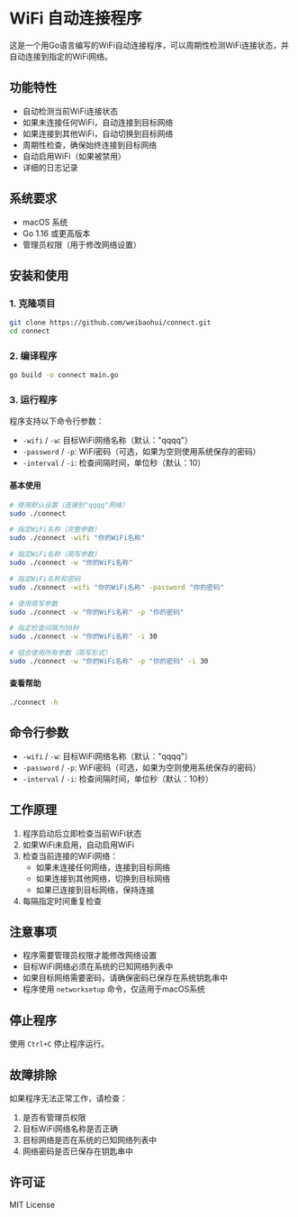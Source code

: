 # WiFi 自动连接程序

这是一个用Go语言编写的WiFi自动连接程序，可以周期性检测WiFi连接状态，并自动连接到指定的WiFi网络。

## 功能特性

- 自动检测当前WiFi连接状态
- 如果未连接任何WiFi，自动连接到目标网络
- 如果连接到其他WiFi，自动切换到目标网络
- 周期性检查，确保始终连接到目标网络
- 自动启用WiFi（如果被禁用）
- 详细的日志记录

## 系统要求

- macOS 系统
- Go 1.16 或更高版本
- 管理员权限（用于修改网络设置）

## 安装和使用

### 1. 克隆项目
```bash
git clone https://github.com/weibaohui/connect.git
cd connect
```

### 2. 编译程序
```bash
go build -o connect main.go
```

### 3. 运行程序

程序支持以下命令行参数：

- `-wifi` / `-w`: 目标WiFi网络名称（默认："qqqq"）
- `-password` / `-p`: WiFi密码（可选，如果为空则使用系统保存的密码）
- `-interval` / `-i`: 检查间隔时间，单位秒（默认：10）

#### 基本使用
```bash
# 使用默认设置（连接到"qqqq"网络）
sudo ./connect

# 指定WiFi名称（完整参数）
sudo ./connect -wifi "你的WiFi名称"

# 指定WiFi名称（简写参数）
sudo ./connect -w "你的WiFi名称"

# 指定WiFi名称和密码
sudo ./connect -wifi "你的WiFi名称" -password "你的密码"

# 使用简写参数
sudo ./connect -w "你的WiFi名称" -p "你的密码"

# 指定检查间隔为30秒
sudo ./connect -w "你的WiFi名称" -i 30

# 组合使用所有参数（简写形式）
sudo ./connect -w "你的WiFi名称" -p "你的密码" -i 30
```

#### 查看帮助
```bash
./connect -h
```

## 命令行参数

- `-wifi` / `-w`: 目标WiFi网络名称（默认："qqqq"）
- `-password` / `-p`: WiFi密码（可选，如果为空则使用系统保存的密码）
- `-interval` / `-i`: 检查间隔时间，单位秒（默认：10秒）

## 工作原理

1. 程序启动后立即检查当前WiFi状态
2. 如果WiFi未启用，自动启用WiFi
3. 检查当前连接的WiFi网络：
   - 如果未连接任何网络，连接到目标网络
   - 如果连接到其他网络，切换到目标网络
   - 如果已连接到目标网络，保持连接
4. 每隔指定时间重复检查

## 注意事项

- 程序需要管理员权限才能修改网络设置
- 目标WiFi网络必须在系统的已知网络列表中
- 如果目标网络需要密码，请确保密码已保存在系统钥匙串中
- 程序使用 `networksetup` 命令，仅适用于macOS系统

## 停止程序

使用 `Ctrl+C` 停止程序运行。

## 故障排除

如果程序无法正常工作，请检查：

1. 是否有管理员权限
2. 目标WiFi网络名称是否正确
3. 目标网络是否在系统的已知网络列表中
4. 网络密码是否已保存在钥匙串中

## 许可证

MIT License